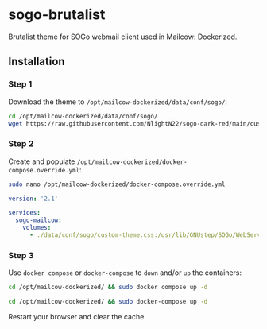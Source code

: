 # sogo-brutalist
Brutalist theme for SOGo webmail client used in Mailcow: Dockerized.

## Installation
### Step 1
Download the theme to `/opt/mailcow-dockerized/data/conf/sogo/`:
``` bash
cd /opt/mailcow-dockerized/data/conf/sogo/
wget https://raw.githubusercontent.com/NlightN22/sogo-dark-red/main/custom-theme.css
```

### Step 2
Create and populate `/opt/mailcow-dockerized/docker-compose.override.yml`:
```bash
sudo nano /opt/mailcow-dockerized/docker-compose.override.yml
```
```yml
version: '2.1'

services:
  sogo-mailcow:
    volumes:
      - ./data/conf/sogo/custom-theme.css:/usr/lib/GNUstep/SOGo/WebServerResources/css/theme-default.css:z
```

### Step 3
Use `docker compose` or `docker-compose` to `down` and/or `up` the containers:
```bash
cd /opt/mailcow-dockerized/ && sudo docker compose up -d
```
```bash
cd /opt/mailcow-dockerized/ && sudo docker-compose up -d
```

Restart your browser and clear the cache.
